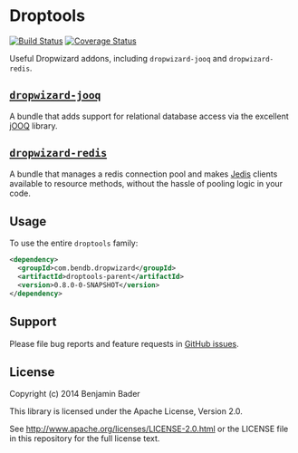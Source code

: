 Droptools
======================

[![Build Status](https://travis-ci.org/benjamin-bader/droptools.svg?branch=master)](https://travis-ci.org/benjamin-bader/droptools)
[![Coverage Status](https://img.shields.io/coveralls/benjamin-bader/droptools.svg)](https://coveralls.io/r/benjamin-bader/droptools)

Useful Dropwizard addons, including `dropwizard-jooq` and `dropwizard-redis`.


[`dropwizard-jooq`](https://github.com/benjamin-bader/droptools/tree/master/dropwizard-jooq)
-----------------

A bundle that adds support for relational database access via the excellent [jOOQ](http://jooq.org) library.


[`dropwizard-redis`](https://github.com/benjamin-bader/droptools/tree/master/dropwizard-redis)
------------------

A bundle that manages a redis connection pool and makes [Jedis](https://github.com/xetorthio/jedis) clients available to resource methods, without the hassle of pooling logic in your code.


Usage
-----

To use the entire `droptools` family:

```xml
<dependency>
  <groupId>com.bendb.dropwizard</groupId>
  <artifactId>droptools-parent</artifactId>
  <version>0.8.0-0-SNAPSHOT</version>
</dependency>
```


Support
-------

Please file bug reports and feature requests in [GitHub issues](https://github.com/benjamin-bader/droptools-parent/issues).


License
-------

Copyright (c) 2014 Benjamin Bader

This library is licensed under the Apache License, Version 2.0.

See http://www.apache.org/licenses/LICENSE-2.0.html or the LICENSE file in this repository for the full license text.
